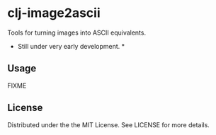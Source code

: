 # clj-image2ascii

Tools for turning images into ASCII equivalents.

* Still under very early development. *

## Usage

FIXME

## License

Distributed under the the MIT License. See LICENSE for more details.
